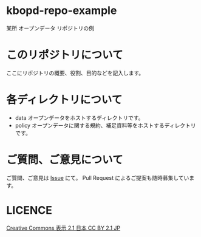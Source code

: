 # kbopd-repo-example

某所 オープンデータ リポジトリの例

# このリポジトリについて

ここにリポジトリの概要、役割、目的などを記入します。

# 各ディレクトリについて

* data オープンデータをホストするディレクトリです。
* policy オープンデータに関する規約、補足資料等をホストするディレクトリです。

# ご質問、ご意見について

ご質問、ご意見は [Issue](https://github.com/bathtimefish/kbopd-repo-example/issues) にて。
Pull Request によるご提案も随時募集しています。

# LICENCE

[Creative Commons 表示 2.1 日本 CC BY 2.1 JP](https://creativecommons.org/licenses/by/2.1/jp/)
